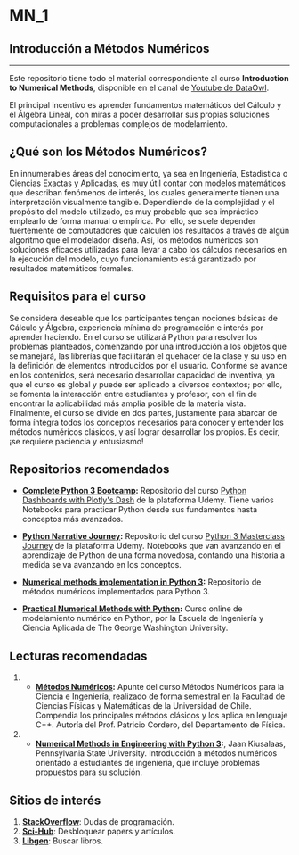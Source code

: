 # MN_1
## Introducción a Métodos Numéricos
<hr>
Este repositorio tiene todo el material correspondiente al curso <b>Introduction to Numerical Methods</b>, disponible en el canal de <a href="https://www.youtube.com/channel/UC-HeCFOIgcph4_aEBNYt71g">Youtube de DataOwl</a>.   &nbsp;
  
El principal incentivo es aprender fundamentos matemáticos del Cálculo y el Álgebra Lineal, con miras a poder desarrollar sus propias soluciones computacionales a problemas complejos de modelamiento.  &nbsp;
  
## ¿Qué son los Métodos Numéricos?
  
En innumerables áreas del conocimiento, ya sea en Ingeniería, Estadística o Ciencias Exactas y Aplicadas, es muy útil contar con modelos matemáticos que describan fenómenos de interés, los cuales generalmente tienen una interpretación visualmente tangible. Dependiendo de la complejidad y el propósito del modelo utilizado, es muy probable que sea impráctico emplearlo de forma manual o empírica. Por ello, se suele depender fuertemente de computadores que calculen los resultados a través de algún algoritmo que el modelador diseña. Así, los métodos numéricos son soluciones eficaces utilizadas para llevar a cabo los cálculos necesarios en la ejecución del modelo, cuyo funcionamiento está garantizado por resultados matemáticos formales.
  
## Requisitos para el curso

Se considera deseable que los participantes tengan nociones básicas de Cálculo y Álgebra, experiencia mínima de programación e interés por aprender haciendo. En el curso se utilizará Python para resolver los problemas planteados, comenzando por una introducción a los objetos que se manejará, las librerías que facilitarán el quehacer de la clase y su uso en la definición de elementos introducidos por el usuario.
Conforme se avance en los contenidos, será necesario desarrollar capacidad de inventiva, ya que el curso es global y puede ser aplicado a diversos contextos; por ello, se fomenta la interacción entre estudiantes y profesor, con el fin de encontrar la aplicabilidad más amplia posible de la materia vista.
Finalmente, el curso se divide en dos partes, justamente para abarcar de forma íntegra todos los conceptos necesarios para conocer y entender los métodos numéricos clásicos, y así lograr desarrollar los propios. Es decir,  ¡se requiere paciencia y entusiasmo!  &nbsp;
  
## Repositorios recomendados


 * **<a href="https://github.com/Pierian-Data/Complete-Python-3-Bootcamp">Complete Python 3 Bootcamp</a>:** Repositorio del curso <a href="https://www.udemy.com/complete-python-bootcamp/?couponCode=COMPLETE_GITHUB">Python Dashboards with Plotly's Dash</a> de la plataforma Udemy. Tiene varios Notebooks para practicar Python desde sus fundamentos hasta conceptos más avanzados.
 
 * **<a href="https://github.com/Pierian-Data/Python-Narrative-Journey">Python Narrative Journey</a>:** Repositorio del curso <a href="https://www.udemy.com/course/complete-python-3-masterclass-journey/">Python 3 Masterclass Journey</a> de la plataforma Udemy. Notebooks que van avanzando en el aprendizaje de Python de una forma novedosa, contando una historia a medida se va avanzando en los conceptos.
 
  * **<a href="https://github.com/cfgnunes/numerical-methods-python">Numerical methods implementation in Python 3</a>:** Repositorio de métodos numéricos implementados para Python 3.
  
  * **<a href="https://openedx.seas.gwu.edu/courses/course-v1:MAE+MAE6286+2017/about">Practical Numerical Methods with Python</a>:** Curso online de modelamiento numérico en Python, por la Escuela de Ingeniería y Ciencia Aplicada de The George Washington University.
 
 ## Lecturas recomendadas
 
  1.   * **<a href="https://www.cec.uchile.cl/cinetica/pcordero/MC_libros/MetComp_PC.pdf">Métodos Numéricos</a>:** Apunte del curso Métodos Numéricos para la Ciencia e Ingeniería, realizado de forma semestral en la Facultad de Ciencias Físicas y Matemáticas de la Universidad de Chile. Compendia los principales métodos clásicos y los aplica en lenguaje C++. Autoría del Prof. Patricio Cordero, del Departamento de Física.
  
  2.   * **<a href="https://doi.org/10.1017/CBO9781139523899"> Numerical Methods in Engineering with Python 3</a>:**, Jaan Kiusalaas, Pennsylvania State University. Introducción a métodos numéricos orientado a estudiantes de ingeniería, que incluye problemas propuestos para su solución.
  
## Sitios de interés

  1. **<a href="https://es.stackoverflow.com/">StackOverflow<a>**: Dudas de programación.
  2. **<a href="https://sci-hub.tw/">Sci-Hub<a>**: Desbloquear papers y artículos.
  3. **<a href="https://libgen.is/">Libgen<a>**: Buscar libros.
